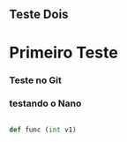 ## Teste Dois
# Primeiro Teste 
### Teste no Git
### testando o Nano
```python

def func (int v1)

```
